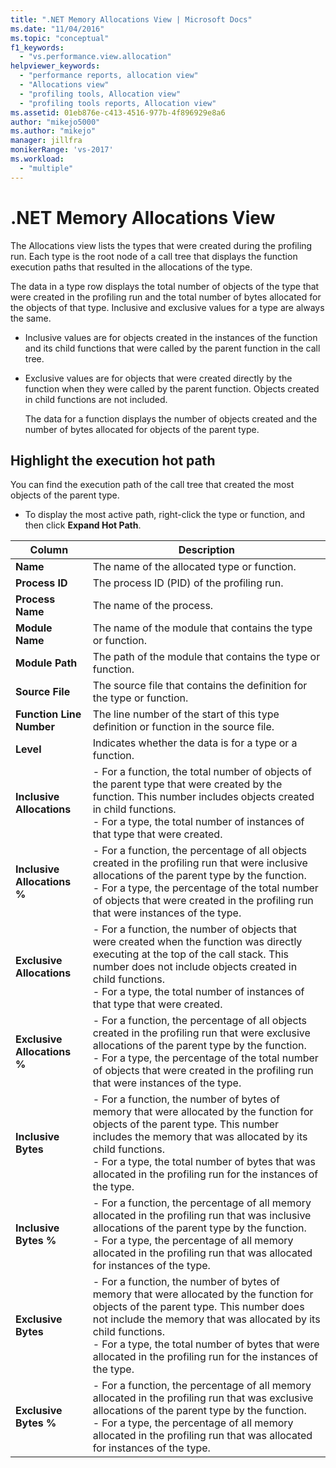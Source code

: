 ```yaml
---
title: ".NET Memory Allocations View | Microsoft Docs"
ms.date: "11/04/2016"
ms.topic: "conceptual"
f1_keywords:
  - "vs.performance.view.allocation"
helpviewer_keywords:
  - "performance reports, allocation view"
  - "Allocations view"
  - "profiling tools, Allocation view"
  - "profiling tools reports, Allocation view"
ms.assetid: 01eb876e-c413-4516-977b-4f896929e8a6
author: "mikejo5000"
ms.author: "mikejo"
manager: jillfra
monikerRange: 'vs-2017'
ms.workload:
  - "multiple"
---
```

# .NET Memory Allocations View
The Allocations view lists the types that were created during the profiling run. Each type is the root node of a call tree that displays the function execution paths that resulted in the allocations of the type.

 The data in a type row displays the total number of objects of the type that were created in the profiling run and the total number of bytes allocated for the objects of that type. Inclusive and exclusive values for a type are always the same.

- Inclusive values are for objects created in the instances of the function and its child functions that were called by the parent function in the call tree.

- Exclusive values are for objects that were created directly by the function when they were called by the parent function. Objects created in child functions are not included.

  The data for a function displays the number of objects created and the number of bytes allocated for objects of the parent type.

## Highlight the execution hot path
 You can find the execution path of the call tree  that created the most objects of the parent type.

- To display the most active path, right-click the type or function, and then click **Expand Hot Path**.

|Column|Description|
|------------|-----------------|
|**Name**|The name of the allocated type or function.|
|**Process ID**|The process ID (PID) of the profiling run.|
|**Process Name**|The name of the process.|
|**Module Name**|The name of the module that contains the type or function.|
|**Module Path**|The path of the module that contains the type or function.|
|**Source File**|The source file that contains the definition for the type or function.|
|**Function Line Number**|The line number of the start of this type definition or function in the source file.|
|**Level**|Indicates whether the data is for a type or a function.|
|**Inclusive Allocations**|-   For a function, the total number of objects of the parent type that were created by the function. This number includes objects created in child functions.<br />-   For a type, the total number of instances of that type that were created.|
|**Inclusive Allocations %**|-   For a function, the percentage of all objects created in the profiling run that were inclusive allocations of the parent type by the function.<br />-   For a type, the percentage of the total number of objects that were created in the profiling run that were instances of the type.|
|**Exclusive Allocations**|-   For a function, the number of objects that were created when the function was directly executing at the top of the call stack. This number does not include objects created in child functions.<br />-   For a type, the total number of instances of that type that were created.|
|**Exclusive Allocations %**|-   For a function, the percentage of all objects created in the profiling run that were exclusive allocations of the parent type by the function.<br />-   For a type, the percentage of the total number of objects that were created in the profiling run that were instances of the type.|
|**Inclusive Bytes**|-   For a function, the number of bytes of memory that were allocated by the function for objects of the parent type. This number includes the memory that was allocated by its child functions.<br />-   For a type, the total number of bytes that was allocated in the profiling run for the instances of the type.|
|**Inclusive Bytes %**|-   For a function, the percentage of all memory allocated in the profiling run that was inclusive allocations of the parent type by the function.<br />-   For a type, the percentage of all memory allocated in the profiling run that was allocated for instances of the type.|
|**Exclusive Bytes**|-   For a function, the number of bytes of memory that were allocated by the function for objects of the parent type. This number does not include the memory that was allocated by its child functions.<br />-   For a type, the total number of bytes that were allocated in the profiling run for the instances of the type.|
|**Exclusive Bytes %**|-   For a function, the percentage of all memory allocated in the profiling run that was exclusive allocations of the parent type by the function.<br />-   For a type, the percentage of all memory allocated in the profiling run that was allocated for instances of the type.|
